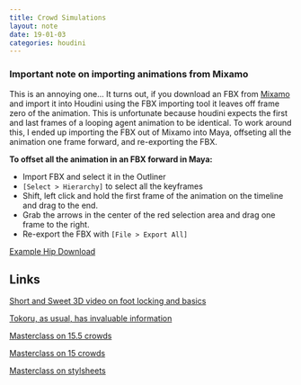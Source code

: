 ```yaml
---
title: Crowd Simulations
layout: note
date: 19-01-03
categories: houdini
---
```


### Important note on importing animations from Mixamo
This is an annoying one... It turns out, if you download an FBX from [Mixamo](https://www.mixamo.com/) and import it into Houdini using the FBX importing tool it leaves off frame zero of the animation. This is unfortunate because houdini expects the first and last frames of a looping agent animation to be identical. To work around this, I ended up importing the FBX out of Mixamo into Maya, offseting all the animation one frame forward, and re-exporting the FBX. 

**To offset all the animation in an FBX forward in Maya:**
- Import FBX and select it in the Outliner
- `[Select > Hierarchy]` to select all the keyframes
- Shift, left click and hold the first frame of the animation on the timeline and drag to the end.
- Grab the arrows in the center of the red selection area and drag one frame to the right.
- Re-export the FBX with `[File > Export All]`

[Example Hip Download](/assets/projects/houdini/19-01-23-crowds-example.hip)

## Links

[Short and Sweet 3D video on foot locking and basics](https://www.youtube.com/watch?v=CIgTqZBtMwY)

[Tokoru, as usual, has invaluable information](http://www.tokeru.com/cgwiki/index.php?title=HoudiniCrowd)

[Masterclass on 15.5 crowds](https://vimeo.com/178031369)

[Masterclass on 15 crowds](https://vimeo.com/150917240)

[Masterclass on stylsheets](https://vimeo.com/155876134)